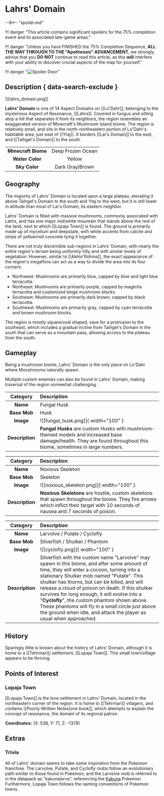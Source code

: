 # Lahrs' Domain

--8<-- "spoiler.md"

!!! danger "This article contains significant spoilers for the 75% completion event and its associated late-game areas."

!!! danger "Unless you have FINISHED the 75% Completion Sequence, **ALL THE WAY THROUGH TO THE "Apotheosis" ADVANCEMENT**, we strongly advise that you **DO NOT** continue to read this article, as this **will** interfere with your ability to discover crucial aspects of the map for yourself."

!!! danger "![Spoiler Door](/assets/img/spoiler_door.png)"

## Description { data-search-exclude }

![[lahrs_domain.png]]

**Lahrs' Domain** is one of 14 Aspect Domains on [[Lo'Dahr]], belonging to the mysterious Aspect of Resonance, [[Lahrs]]. Covered in fungus and sitting atop a hill that separates it from its neighbors, the region resembles an exaggerated version of Minecraft's Mushroom Island biome. The region is relatively small, and sits in the north-northeastern portion of Lo'Dahr's habitable area, just east of [[Ytaj]]. It borders [[Lai's Domain]] to the east, and [[Taihgel's Domain]] to the south.

|                  |                   |
|:----------------:|:-----------------:|
| **Minecraft Biome**  | Deep Frozen Ocean  |
| **Water Color**      | Yellow    |
| **Sky Color**        | Dark Gray/Brown     |

## Geography

The majority of Lahrs' Domain is located upon a large plateau, elevating it above Taihgel's Domain to the south and Ytaj to the west, but it is still lower in altitude than most of Lai's Domain, its eastern neighbor. 

Lahrs' Domain is filled with massive mushrooms, commonly associated with Lahrs, and has one major red/white mountain that stands above the rest of the land, next to which [[Lopaja Town]] is found. The ground is primarily made up of mycelium and deepslate, with white accents from calcite and strips of yellow/red concrete tying it together.

There are not truly discernible sub-regions in Lahrs' Domain, with nearly the entire region's terrain being uniformly hilly and with similar levels of vegetation. However, similar to [[Akhlo'Rohma]], the exact appearance of the region's megaflora can act as a way to divide the area into its four corners:

- Northwest: Mushrooms are primarily blue, capped by blue and light blue terracotta. <br>
- Northeast: Mushrooms are primarily purple, capped by magenta terracotta and customized beige mushroom blocks. <br>
- Southeast: Mushrooms are primarily dark brown, capped by black terracotta. <br>
- Southwest: Mushrooms are primarily gray, capped by cyan terracotta and brown mushroom blocks.

The region is mostly square/oval shaped, save for a protrusion to the southeast, which includes a gradual incline from Taihgel's Domain in the south that can serve as a mountain pass, allowing access to the plateau from the south.

## Gameplay

Being a mushroom biome, Lahrs' Domain is the only place on Lo'Dahr where Mooshrooms naturally spawn.

Multiple custom enemies can also be found in Lahrs' Domain, making traversal of the region somewhat challenging.

| Category   | Description                                    |
|:----------:|:-----------------------------------------------|
| **Name**   | Fungal Husk                                       |
| **Base Mob** | Husk                                      |
| **Image**  | ![[fungal_husk.png]]{ width="100" }  |
| **Description** | **Fungal Husks** are custom Husks with mushroom-themed models and increased base damage/health. They are found throughout this biome, sometimes in large numbers. |

| Category   | Description                                    |
|:----------:|:-----------------------------------------------|
| **Name**   | Noxious Skeleton                                       |
| **Base Mob** | Skeleton                                      |
| **Image**  | ![[noxious_skeleton.png]]{ width="100" }  |
| **Description** | **Noxious Skeletons** are hostile, custom skeletons that spawn throughout the biome. They fire arrows which inflict their target with 10 seconds of nausea and 7 seconds of poison.  |

| Category   | Description                                    |
|:----------:|:-----------------------------------------------|
| **Name**   | Larvolve / Putate / Cyclofly                                       |
| **Base Mob** | Silverfish / Shulker / Phantom                                      |
| **Image**  | ![[cyclofly.png]]{ width="100" }  |
| **Description** | Silverfish with the custom name "Larvolve" may spawn in this biome, and after some amount of time, they will enter a cocoon, turning into a stationary Shulker mob named "Putate". This shulker has thorns, but can be killed, and will release a cloud of poison on death. If this shulker survives for long enough, it will evolve into a "**Cyclofly**", the custom phantom shown above. These phantoms will fly in a small circle just above the ground when idle, and attack the player as usual when approached.  |

## History

Sparingly little is known about the history of Lahrs' Domain, although it is home to a [[Tehrmari]] settlement, [[Lopaja Town]]. This small town/village appears to be thriving.

## Points of Interest

### Lopaja Town

[[Lopaja Town]] is the lone settlement in Lahrs' Domain, located in the northeastern corner of the region. It is home to [[Tehrmari]] villagers, and contains [[Poorly-Written Notes|one book]], which attempts to explain the concept of resonance, the domain of its regional patron.

**Coordinates:** (X: 538, Y: 71, Z: -1378)

## Extras

### Trivia

All of Lahrs' domain seems to take some inspiration from the *Pokemon* franchise. The Larvolve, Putate, and Cyclofly mobs follow an evolutionary path similar to those found in Pokemon, and the Larvolve mob is referred to in the datapack as "kakunalarva", referencing the [Kakuna](https://bulbapedia.bulbagarden.net/wiki/Kakuna_(Pok%C3%A9mon)) Pokemon. Furthermore, Lopaja Town follows the naming conventions of Pokemon towns.
